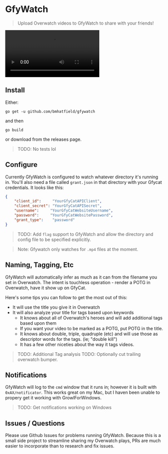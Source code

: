 # GfyWatch
> Upload Overwatch videos to GfyWatch to share with your friends!

![Tracer Being Annoying](http://giant.gfycat.com/SociableSlowGrunion.webm)

## Install

Either:

`go get -u github.com/bmhatfield/gfywatch`

and then

`go build`

or download from the releases page.

> TODO: No tests lol

## Configure

Currently GfyWatch is configured to watch whatever directory it's running in. You'll also need a file called `grant.json` in that directory with your Gfycat credentials. It looks like this:

```json
{
    "client_id":     "YourGfyCatAPIClient",
    "client_secret": "YourGfyCatAPISecret",
    "username":     "YourGfyCatWebsiteUsername",
    "password":     "YourGfyCatWebsitePassword",
    "grant_type":    "password"
}
```

> TODO: Add `flag` support to GfyWatch and allow the directory and config file to be specified explicitly.

> Note: Gfywatch only watches for `.mp4` files at the moment.

## Naming, Tagging, Etc

GfyWatch will automatically infer as much as it can from the filename you set in Overwatch. The intent is touchless operation - render a POTG in Overwatch, have it show up on GfyCat.

Here's some tips you can follow to get the most out of this:

* It will use the title you give it in Overwatch
* It will also analyze your title for tags based upon keywords
  * It knows about all of Overwatch's heroes and will add additional tags based upon them
  * If you want your video to be marked as a POTG, put POTG in the title.
  * It knows about double, triple, quadruple (etc) and will use those as descriptor words for the tags. (ie; "double kill")
  * It has a few other niceties about the way it tags videos.

> TODO: Additional Tag analysis
> TODO: Optionally cut trailing overwatch bumper.

## Notifications

GfyWatch will log to the `cmd` window that it runs in; however it is built with `0xAX/notificator`. This works great on my Mac, but I haven been unable to propery get it working with GrowlForWindows.

> TODO: Get notifications working on Windows

## Issues / Questions

Please use Github Issues for problems running GfyWatch. Because this is a small side project to streamline sharing my Overwatch plays, PRs are much easier to incorporate than to research and fix issues.